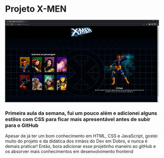 # Projeto X-MEN

![Preview do projeto X-MEN](./src/imagens/screenshot.jpg) <br/>
### Primeira aula da semana, fui um pouco além e adicionei alguns estilos com CSS para ficar mais apresentável antes de subir para o GitHub
Apesar de já ter um bom conhecimento em HTML, CSS e JavaScript, gostei muito do projeto e da didática dos irmãos do Dev em Dobro, e nunca é demais praticar! Então, bora adicionar esse projetinho maneiro ao gitHub e os absorver mais conhecimentos em desenvolvimento frontend